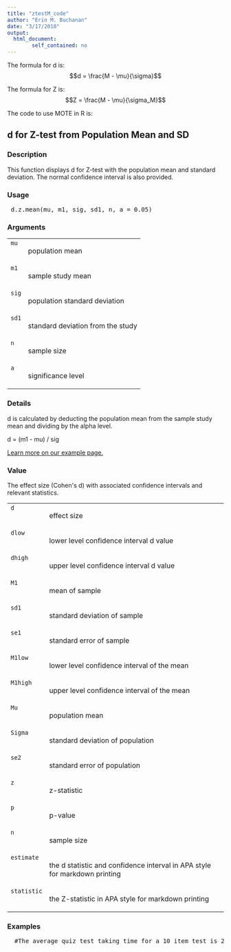 ```yaml
---
title: "ztestM_code"
author: "Erin M. Buchanan"
date: "3/17/2018"
output: 
  html_document:
        self_contained: no
---
```


The formula for d is: $$d = \frac{M - \mu}{\sigma}$$

The formula for Z is: $$Z = \frac{M - \mu}{\sigma_M}$$

The code to use MOTE in R is: 



<h2>d for Z-test from Population Mean and SD</h2>  <h3>Description</h3>  <p>This function displays d for Z-test with the population mean and standard deviation. The normal confidence interval is also provided. </p>   <h3>Usage</h3>  <pre> d.z.mean(mu, m1, sig, sd1, n, a = 0.05) </pre>   <h3>Arguments</h3>  <table summary="R argblock"> <tr valign="top"><td><code>mu</code></td> <td> <p>population mean</p> </td></tr> <tr valign="top"><td><code>m1</code></td> <td> <p>sample study mean</p> </td></tr> <tr valign="top"><td><code>sig</code></td> <td> <p>population standard deviation</p> </td></tr> <tr valign="top"><td><code>sd1</code></td> <td> <p>standard deviation from the study</p> </td></tr> <tr valign="top"><td><code>n</code></td> <td> <p>sample size</p> </td></tr> <tr valign="top"><td><code>a</code></td> <td> <p>significance level</p> </td></tr> </table>   <h3>Details</h3>  <p>d is calculated by deducting the population mean from the sample study mean and dividing by the alpha level. </p> <p>d = (m1 - mu) / sig </p> <p><a href="https://www.aggieerin.com/shiny-server/tests/zm.html">Learn more on our example page.</a> </p>   <h3>Value</h3>  <p>The effect size (Cohen's d) with associated confidence intervals and relevant statistics. </p> <table summary="R valueblock"> <tr valign="top"><td><code>d</code></td> <td> <p>effect size</p> </td></tr> <tr valign="top"><td><code>dlow</code></td> <td> <p>lower level confidence interval d value</p> </td></tr> <tr valign="top"><td><code>dhigh</code></td> <td> <p>upper level confidence interval d value</p> </td></tr> <tr valign="top"><td><code>M1</code></td> <td> <p>mean of sample</p> </td></tr> <tr valign="top"><td><code>sd1</code></td> <td> <p>standard deviation of sample</p> </td></tr> <tr valign="top"><td><code>se1</code></td> <td> <p>standard error of sample</p> </td></tr> <tr valign="top"><td><code>M1low</code></td> <td> <p>lower level confidence interval of the mean</p> </td></tr> <tr valign="top"><td><code>M1high</code></td> <td> <p>upper level confidence interval of the mean</p> </td></tr> <tr valign="top"><td><code>Mu</code></td> <td> <p>population mean</p> </td></tr> <tr valign="top"><td><code>Sigma</code></td> <td> <p>standard deviation of population</p> </td></tr> <tr valign="top"><td><code>se2</code></td> <td> <p>standard error of population</p> </td></tr> <tr valign="top"><td><code>z</code></td> <td> <p>z-statistic</p> </td></tr> <tr valign="top"><td><code>p</code></td> <td> <p>p-value</p> </td></tr> <tr valign="top"><td><code>n</code></td> <td> <p>sample size</p> </td></tr> <tr valign="top"><td><code>estimate</code></td> <td> <p>the d statistic and confidence interval in APA style for markdown printing</p> </td></tr> <tr valign="top"><td><code>statistic</code></td> <td> <p>the Z-statistic in APA style for markdown printing</p> </td></tr> </table>   <h3>Examples</h3>  <pre>  #The average quiz test taking time for a 10 item test is 22.5 #minutes, with a standard deviation of 10 minutes. My class of #25 students took 19 minutes on the test with a standard deviation of 5.  d.z.mean(mu = 22.5, m1 = 19, sig = 10, sd1 = 5, n = 25, a = .05) </pre>   </body></html> 
